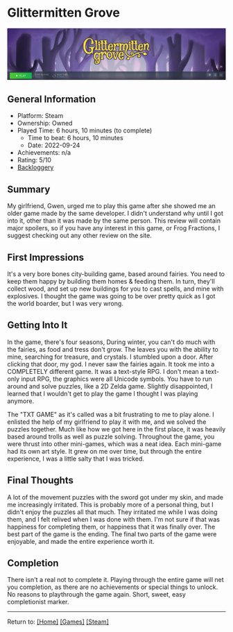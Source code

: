 # Glittermitten Grove

![Glittermitten Grove](/Games/Steam/Assets/GlittermittenPlaytime.png)

## General Information

- Platform: Steam
- Ownership: Owned
- Played Time: 6 hours, 10 minutes (to complete)
    - Time to beat: 6 hours, 10 minutes
    - Date: 2022-09-24
- Achievements: n/a
- Rating: 5/10
- [Backloggery](https://www.backloggery.com/games.php?user=QueenRaven29&search=Glittermitten)

## Summary
My girlfriend, Gwen, urged me to play this game after she showed me an older game made by the same developer. I didn't understand why until I got into it, other than it was made by the same person. This review will contain major spoilers, so if you have any interest in this game, or Frog Fractions, I suggest checking out any other review on the site. 

## First Impressions
It's a very bore bones city-building game, based around fairies. You need to keep them happy by building them homes & feeding them. In turn, they'll collect wood, and set up new buildings for you to cast spells, and mine with explosives. I thought the game was going to be over pretty quick as I got the world boarder, but I was very wrong. 

## Getting Into It
In the game, there's four seasons, During winter, you can't do much with the fairies, as food and tress don't grow. The leaves you with the ability to mine, searching for treasure, and crystals. I stumbled upon a door. After clicking that door, my god. I never saw the fairies again. It took me into a COMPLETELY different game. It was a text-style RPG. I don't mean a text-only input RPG, the graphics were all Unicode symbols. You have to run around and solve puzzles, like a 2D Zelda game. Slightly disappointed, I learned that I wouldn't get to play the game I thought I was playing anymore. 

The "TXT GAME" as it's called was a bit frustrating to me to play alone. I enlisted the help of my girlfriend to play it with me, and we solved the puzzles together. Much like how we got here in the first place, it was heavily based around trolls as well as puzzle solving. Throughout the game, you were thrust into other mini-games, which was a neat idea. Each mini-game had its own art style. It grew on me over time, but through the entire experience, I was a little salty that I was tricked. 

## Final Thoughts
A lot of the movement puzzles with the sword got under my skin, and made me increasingly irritated. This is probably more of a personal thing, but I didn't enjoy the puzzles all that much. They irritated me while I was doing them, and I felt relived when I was done with them. I'm not sure if that was happiness for completing them, or happiness that it was finally over. The best part of the game is the ending. The final two parts of the game were enjoyable, and made the entire experience worth it. 

## Completion
There isn't a real not to complete it. Playing through the entire game will net you completion, as there are no achievements or special things to unlock. No reasons to playthrough the game again. Short, sweet, easy completionist marker.

***
Return to: [[Home]](/index) [[Games]](/Games/Home) [[Steam]](/Games/Steam/Home)